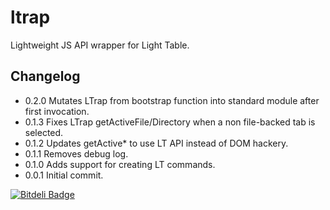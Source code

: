 ltrap
=====

Lightweight JS API wrapper for Light Table.

## Changelog
* 0.2.0 Mutates LTrap from bootstrap function into standard module after first invocation.
* 0.1.3 Fixes LTrap getActiveFile/Directory when a non file-backed tab is selected.
* 0.1.2 Updates getActive* to use LT API instead of DOM hackery.
* 0.1.1 Removes debug log.
* 0.1.0 Adds support for creating LT commands.
* 0.0.1 Initial commit.

[![Bitdeli Badge](https://d2weczhvl823v0.cloudfront.net/joshuafcole/ltrap/trend.png)](https://bitdeli.com/free "Bitdeli Badge")

